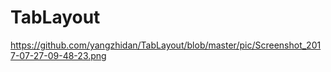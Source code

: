 # TabLayout
https://github.com/yangzhidan/TabLayout/blob/master/pic/Screenshot_2017-07-27-09-48-23.png
